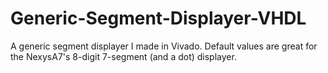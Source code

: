 # Generic-Segment-Displayer-VHDL
A generic segment displayer I made in Vivado. Default values are great for the NexysA7's 8-digit 7-segment (and a dot) displayer.
